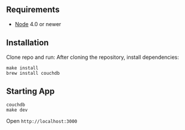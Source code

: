 ## Requirements

- [Node](https://nodejs.org) 4.0 or newer

## Installation

Clone repo and run:
After cloning the repository, install dependencies:

```
make install
brew install couchdb
```

## Starting App

```
couchdb
make dev
```

Open `http://localhost:3000`
